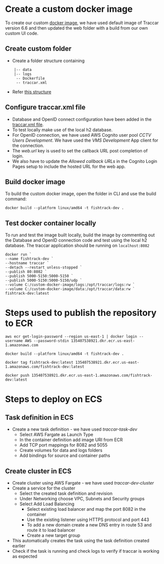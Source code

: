 # Create a custom docker image
To create our custom [docker image](custom_docker_image/Dockerfile), we have used default image of Traccar version 6.6 and then updated the web folder with a build from our own custom UI code.

## Create custom folder
- Create a folder structure containing 
```
    |-- data
    |-- logs
     -- Dockerfile
     -- traccar.xml
```

- Refer [this structure](custom_docker_image) 

## Configure traccar.xml file
- Database and OpenID connect configuration have been added in the [traccar.xml file](custom_docker_image/traccar.xml). 
- To test locally make use of the local h2 database.
- For OpenID connection, we have used AWS Cognito user pool *CCTV Users Development*. We have used the *VMS Development* App client for the connection.
- The *web.url* key is used to set the callback URL post completion of login.
- We also have to update the *Allowed callback URLs* in the Cognito Login Pages setup to include the hosted URL for the web app.

## Build docker image 
To build the custom docker image, open the folder in CLI and use the build command:
```
docker build --platform linux/amd64 -t fishtrack-dev .
```
## Test docker container locally
To run and test the image built locally, build the image by commenting out the Database and OpenID connection code and test using the local h2 database.
The traccar application should be running on ```localhost:8082```
```
docker run `
--name fishtrack-dev `
--hostname traccar `
--detach --restart unless-stopped `
--publish 80:8082 `
--publish 5000-5150:5000-5150 `
--publish 5000-5150:5000-5150/udp `
--volume C:/custom-docker-image/logs:/opt/traccar/logs:rw `
--volume C:/custom-docker-image/data:/opt/traccar/data:rw `
fishtrack-dev:latest
```

# Steps used to publish the repository to ECR

```
aws ecr get-login-password --region us-east-1 | docker login --username AWS --password-stdin 135407538921.dkr.ecr.us-east-1.amazonaws.com

docker build --platform linux/amd64 -t fishtrack-dev .

docker tag fishtrack-dev:latest 135407538921.dkr.ecr.us-east-1.amazonaws.com/fishtrack-dev:latest

docker push 135407538921.dkr.ecr.us-east-1.amazonaws.com/fishtrack-dev:latest
```

# Steps to deploy on ECS

## Task definition in ECS
- Create a new task definition - we have used *traccar-task-dev*
    - Select AWS Fargate as Launch Type 
    - In the container definition add image URI from ECR
    - Add TCP port mappings for 8082 and 5055
    - Create volumes for data and logs folders
    - Add bindings for source and container paths

## Create cluster in ECS
- Create cluster using AWS Fargate - we have used *traccar-dev-cluster*
- Create a service for the cluster 
    - Select the created task definition and revision
    - Under Networking choose VPC, Subnets and Security groups 
    - Select Add Load Balancing
        - Select existing load balancer and map the port 8082 in the container 
        - Use the existing listener using HTTPS protocol and port 443
        - To add a new domain create a new DNS entry in route 53 and route it to load balancer
        - Create a new target group 
- This automatically creates the task using the task definition created earlier
- Check if the task is running and check logs to verify if traccar is working as expected
